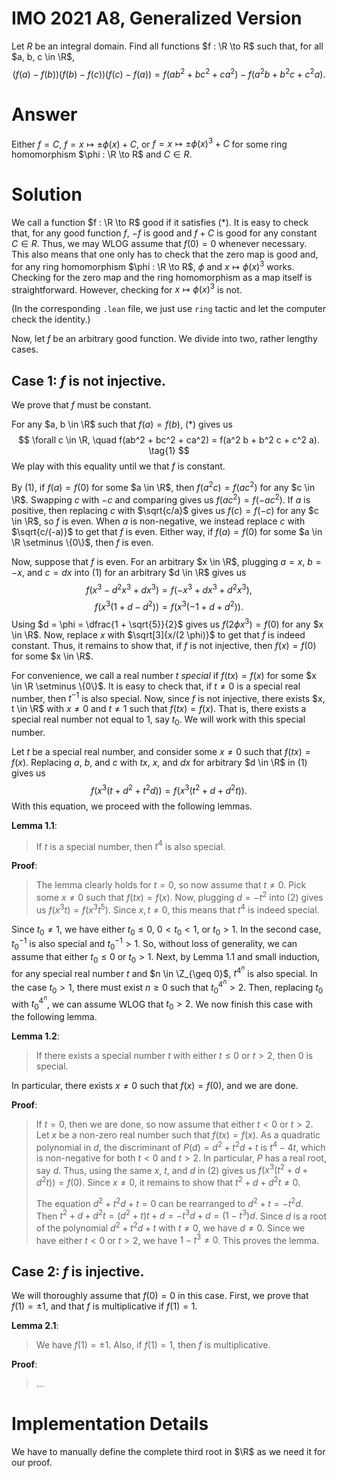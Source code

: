 # IMO 2021 A8, Generalized Version

Let $R$ be an integral domain.
Find all functions $f : \R \to R$ such that, for all $a, b, c \in \R$,
$$ (f(a) - f(b)) (f(b) - f(c)) (f(c) - f(a)) = f(ab^2 + bc^2 + ca^2) - f(a^2 b + b^2 c + c^2 a). \tag{*} $$







# Answer

Either $f = C$, $f = x \mapsto \pm \phi(x) + C$, or $f = x \mapsto \pm \phi(x)^3 + C$ for some ring homomorphism $\phi : \R \to R$ and $C \in R$.







# Solution

We call a function $f : \R \to R$ good if it satisfies $(*)$.
It is easy to check that, for any good function $f$, $-f$ is good and $f + C$ is good for any constant $C \in R$.
Thus, we may WLOG assume that $f(0) = 0$ whenever necessary.
This also means that one only has to check that the zero map is good and, for any ring homomorphism $\phi : \R \to R$, $\phi$ and $x \mapsto \phi(x)^3$ works.
Checking for the zero map and the ring homomorphism as a map itself is straightforward.
However, checking for $x \mapsto \phi(x)^3$ is not.

(In the corresponding `.lean` file, we just use `ring` tactic and let the computer check the identity.)

Now, let $f$ be an arbitrary good function.
We divide into two, rather lengthy cases.



## Case 1: $f$ is not injective.

We prove that $f$ must be constant.

For any $a, b \in \R$ such that $f(a) = f(b)$, $(*)$ gives us
$$ \forall c \in \R, \quad f(ab^2 + bc^2 + ca^2) = f(a^2 b + b^2 c + c^2 a). \tag{1} $$
We play with this equality until we that $f$ is constant.

By $(1)$, if $f(a) = f(0)$ for some $a \in \R$, then $f(a^2 c) = f(ac^2)$ for any $c \in \R$.
Swapping $c$ with $-c$ and comparing gives us $f(ac^2) = f(-ac^2)$.
If $a$ is positive, then replacing $c$ with $\sqrt{c/a}$ gives us $f(c) = f(-c)$ for any $c \in \R$, so $f$ is even.
When $a$ is non-negative, we instead replace $c$ with $\sqrt{c/(-a)}$ to get that $f$ is even.
Either way, if $f(a) = f(0)$ for some $a \in \R \setminus \{0\}$, then $f$ is even.

Now, suppose that $f$ is even.
For an arbitrary $x \in \R$, plugging $a = x$, $b = -x$, and $c = dx$ into $(1)$ for an arbitrary $d \in \R$ gives us
$$ f(x^3 - d^2 x^3 + dx^3) = f(-x^3 + dx^3 + d^2 x^3), $$
$$ f(x^3 (1 + d - d^2)) = f(x^3 (-1 + d + d^2)). $$
Using $d = \phi = \dfrac{1 + \sqrt{5}}{2}$ gives us $f(2 \phi x^3) = f(0)$ for any $x \in \R$.
Now, replace $x$ with $\sqrt[3]{x/(2 \phi)}$ to get that $f$ is indeed constant.
Thus, it remains to show that, if $f$ is not injective, then $f(x) = f(0)$ for some $x \in \R$.

For convenience, we call a real number $t$ _special_ if $f(tx) = f(x)$ for some $x \in \R \setminus \{0\}$. It is easy to check that, if $t \neq 0$ is a special real number, then $t^{-1}$ is also special.
Now, since $f$ is not injective, there exists $x, t \in \R$ with $x \neq 0$ and $t \neq 1$ such that $f(tx) = f(x)$.
That is, there exists a special real number not equal to $1$, say $t_0$.
We will work with this special number.

Let $t$ be a special real number, and consider some $x \neq 0$ such that $f(tx) = f(x)$.
Replacing $a$, $b$, and $c$ with $tx$, $x$, and $dx$ for arbitrary $d \in \R$ in $(1)$ gives us
$$ f(x^3 (t + d^2 + t^2 d)) = f(x^3 (t^2 + d + d^2 t)). \tag{2} $$
With this equation, we proceed with the following lemmas.

__Lemma 1.1__:
> If $t$ is a special number, then $t^4$ is also special.

__Proof__:
> The lemma clearly holds for $t = 0$, so now assume that $t \neq 0$.
> Pick some $x \neq 0$ such that $f(tx) = f(x)$.
> Now, plugging $d = -t^2$ into $(2)$ gives us $f(x^3 t) = f(x^3 t^5)$.
> Since $x, t \neq 0$, this means that $t^4$ is indeed special.

Since $t_0 \neq 1$, we have either $t_0 \leq 0$, $0 < t_0 < 1$, or $t_0 > 1$.
In the second case, $t_0^{-1}$ is also special and $t_0^{-1} > 1$.
So, without loss of generality, we can assume that either $t_0 \leq 0$ or $t_0 > 1$.
Next, by Lemma 1.1 and small induction, for any special real number $t$ and $n \in \Z_{\geq 0}$, $t^{4^n}$ is also special.
In the case $t_0 > 1$, there must exist $n \geq 0$ such that $t_0^{4^n} > 2$.
Then, replacing $t_0$ with $t_0^{4^n}$, we can assume WLOG that $t_0 > 2$.
We now finish this case with the following lemma.

__Lemma 1.2__:
> If there exists a special number $t$ with either $t \leq 0$ or $t > 2$, then $0$ is special.

In particular, there exists $x \neq 0$ such that $f(x) = f(0)$, and we are done.

__Proof__:
> If $t = 0$, then we are done, so now assume that either $t < 0$ or $t > 2$.
> Let $x$ be a non-zero real number such that $f(tx) = f(x)$.
> As a quadratic polynomial in $d$, the discriminant of $P(d) = d^2 + t^2 d + t$ is $t^4 - 4t$, which is non-negative for both $t < 0$ and $t > 2$.
> In particular, $P$ has a real root, say $d$.
> Thus, using the same $x$, $t$, and $d$ in $(2)$ gives us $f(x^3 (t^2 + d + d^2 t)) = f(0)$.
> Since $x \neq 0$, it remains to show that $t^2 + d + d^2 t \neq 0$.
>
> The equation $d^2 + t^2 d + t = 0$ can be rearranged to $d^2 + t = -t^2 d$.
> Then $t^2 + d + d^2 t = (d^2 + t) t + d = -t^3 d + d = (1 - t^3) d$.
> Since $d$ is a root of the polynomial $d^2 + t^2 d + t$ with $t \neq 0$, we have $d \neq 0$.
> Since we have either $t < 0$ or $t > 2$, we have $1 - t^3 \neq 0$.
> This proves the lemma.



## Case 2: $f$ is injective.

We will thoroughly assume that $f(0) = 0$ in this case.
First, we prove that $f(1) = \pm 1$, and that $f$ is multiplicative if $f(1) = 1$.

__Lemma 2.1__:
> We have $f(1) = \pm 1$.
> Also, if $f(1) = 1$, then $f$ is multiplicative.

__Proof__:
> ...







# Implementation Details

We have to manually define the complete third root in $\R$ as we need it for our proof.
